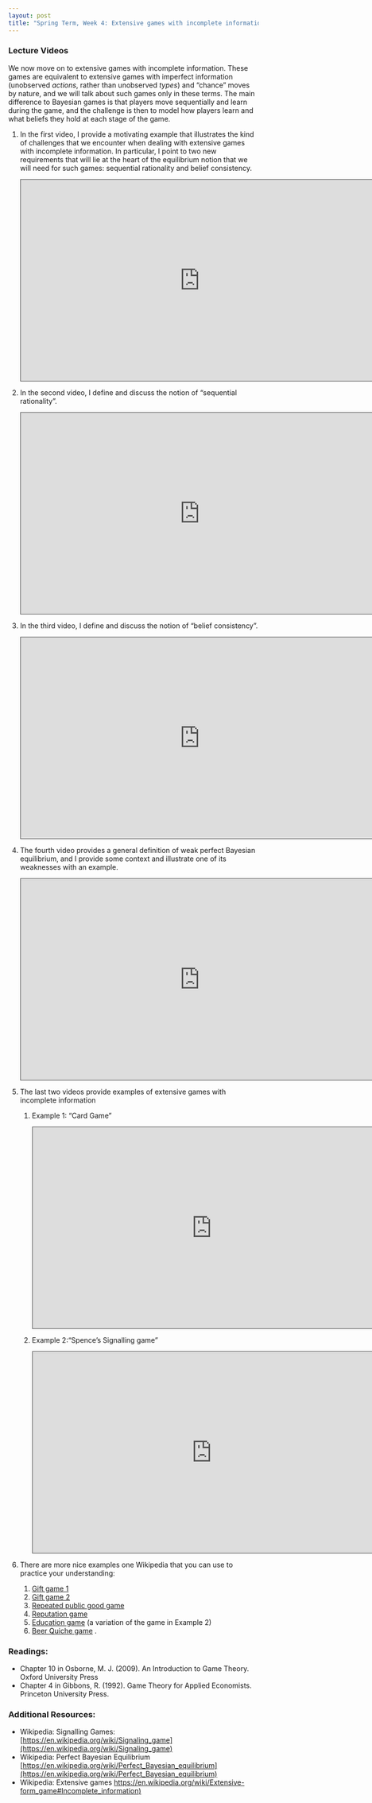```yaml
---
layout: post
title: "Spring Term, Week 4: Extensive games with incomplete information"
---
```



### Lecture Videos
We now move on to extensive games with incomplete information. These games are equivalent to extensive games with imperfect information (unobserved *actions*, rather than unobserved *types*) and “chance” moves by nature, and we will talk about such games only in these terms. The main difference to Bayesian games is that players move sequentially and learn during the game, and the challenge is then to model how players learn and what beliefs they hold at each stage of the game. 

1. In the first video, I provide a motivating example that illustrates the kind of challenges that we encounter when dealing with extensive games with incomplete information.  In particular, I point to two new requirements that will lie at the heart of the equilibrium notion that we will need for such games: sequential rationality and belief consistency. 

   <p><iframe src="https://york.cloud.panopto.eu/Panopto/Pages/Embed.aspx?id=87d666ec-439d-45d6-8318-acc1015c310f&autoplay=false&offerviewer=true&showtitle=false&showbrand=false&captions=false&interactivity=all" height="405" width="720" style="border: 1px solid #464646;" allowfullscreen allow="autoplay"></iframe></p>
2. In the second video, I define and discuss the notion of “sequential rationality”. 

   <p><iframe src="https://york.cloud.panopto.eu/Panopto/Pages/Embed.aspx?id=4fdf9e2c-0daf-4261-b3ff-acc1015c3b0c&autoplay=false&offerviewer=true&showtitle=false&showbrand=false&captions=false&interactivity=all" height="405" width="720" style="border: 1px solid #464646;" allowfullscreen allow="autoplay"></iframe></p>
3. In the third video, I define and discuss the notion of “belief consistency”. 

   <p><iframe src="https://york.cloud.panopto.eu/Panopto/Pages/Embed.aspx?id=1cd283ed-af17-467b-b77d-acc1015c431b&autoplay=false&offerviewer=true&showtitle=false&showbrand=false&captions=false&interactivity=all" height="405" width="720" style="border: 1px solid #464646;" allowfullscreen allow="autoplay"></iframe></p>
4. The fourth video provides a general definition of weak perfect Bayesian equilibrium, and I provide some context and illustrate one of its weaknesses with an example. 

   <p><iframe src="https://york.cloud.panopto.eu/Panopto/Pages/Embed.aspx?id=bbfea946-4c8c-4d7c-8a3f-acc5009efe9c&autoplay=false&offerviewer=true&showtitle=false&showbrand=false&captions=false&interactivity=all" height="405" width="720" style="border: 1px solid #464646;" allowfullscreen allow="autoplay"></iframe></p>
5. The last two videos provide examples of extensive games with incomplete information

   1. Example  1: “Card Game”
      <p><iframe src="https://york.cloud.panopto.eu/Panopto/Pages/Embed.aspx?id=eb65d576-fd18-409c-9863-acc10164e492&autoplay=false&offerviewer=true&showtitle=false&showbrand=false&captions=false&interactivity=all" height="405" width="720" style="border: 1px solid #464646;" allowfullscreen allow="autoplay"></iframe></p>
   1. Example  2:“Spence’s Signalling game”
   
      <p><iframe src="https://york.cloud.panopto.eu/Panopto/Pages/Embed.aspx?id=0b5094f9-8d45-4f5e-b49f-acc10169f242&autoplay=false&offerviewer=true&showtitle=false&showbrand=false&captions=false&interactivity=all" height="405" width="720" style="border: 1px solid #464646;" allowfullscreen allow="autoplay"></iframe></p>
1. There are more nice examples one Wikipedia that you can use to practice your understanding:
   1. [Gift game 1](https://en.wikipedia.org/wiki/Perfect_Bayesian_equilibrium#Gift_game_1)[ ](https://en.wikipedia.org/wiki/Perfect_Bayesian_equilibrium#Gift_game_1)
   1. [Gift game  2](https://en.wikipedia.org/wiki/Perfect_Bayesian_equilibrium#Gift_game_2)
   1. [Repeated public good game](https://en.wikipedia.org/wiki/Perfect_Bayesian_equilibrium#Repeated_public-good_game)
   1. [Reputation game](https://en.wikipedia.org/wiki/Signaling_game#Reputation_game)
   1. [Education  game](https://en.wikipedia.org/wiki/Signaling_game#Education_game) (a variation of the game in Example 2)
   1. [Beer Quiche game](https://en.wikipedia.org/wiki/Signaling_game#Beer-Quiche_game) .
###
### Readings:
- Chapter 10 in Osborne, M. J. (2009). An Introduction to Game Theory. Oxford University Press
- Chapter 4 in Gibbons, R. (1992). Game Theory for Applied Economists. Princeton University Press.
### Additional Resources: 
- Wikipedia: Signalling Games: [https://en.wikipedia.org/wiki/Signaling_game](https://en.wikipedia.org/wiki/Signaling_game)
- Wikipedia: Perfect Bayesian Equilibrium [https://en.wikipedia.org/wiki/Perfect_Bayesian_equilibrium](https://en.wikipedia.org/wiki/Perfect_Bayesian_equilibrium)
- Wikipedia: Extensive games [https://en.wikipedia.org/wiki/Extensive-form_game#Incomplete_information)](https://en.wikipedia.org/wiki/Extensive-form_game#Incomplete_information)



